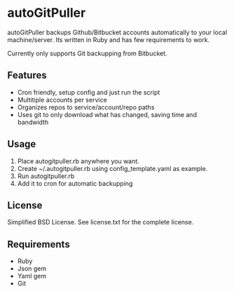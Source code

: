 autoGitPuller
=============

autoGitPuller backups Github/Bitbucket accounts automatically to your local machine/server. Its written in Ruby and has few requirements to work.

Currently only supports Git backupping from Bitbucket.

Features
-------- 

* Cron friendly, setup config and just run the script
* Multitiple accounts per service
* Organizes repos to service/account/repo paths
* Uses git to only download what has changed, saving time and bandwidth

Usage
-----

1) Place autogitpuller.rb anywhere you want.
2) Create ~/.autogitpuller.rb using config_template.yaml as example.
3) Run autogitpuller.rb
4) Add it to cron for automatic backupping

License
-------

Simplified BSD License. See license.txt for the complete license.

Requirements
------------

* Ruby
* Json gem
* Yaml gem
* Git
